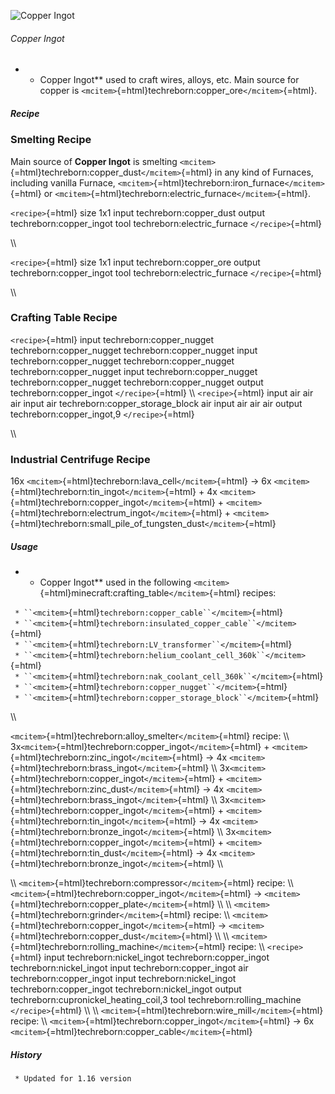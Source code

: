 ![Copper Ingot](/mods/techreborn/copper_ingot.png)

###### Copper Ingot

-   -   Copper Ingot** used to craft wires, alloys, etc. Main source
        for copper is
        `<mcitem>`{=html}techreborn:copper_ore`</mcitem>`{=html}.

##### Recipe

### Smelting Recipe

Main source of **Copper Ingot** is smelting
`<mcitem>`{=html}techreborn:copper_dust`</mcitem>`{=html} in any kind of
Furnaces, including vanilla Furnace,
`<mcitem>`{=html}techreborn:iron_furnace`</mcitem>`{=html} or
`<mcitem>`{=html}techreborn:electric_furnace`</mcitem>`{=html}.

`<recipe>`{=html} size 1x1 input techreborn:copper_dust output
techreborn:copper_ingot tool techreborn:electric_furnace
`</recipe>`{=html}

\\\\

`<recipe>`{=html} size 1x1 input techreborn:copper_ore output
techreborn:copper_ingot tool techreborn:electric_furnace
`</recipe>`{=html}

\\\\

### Crafting Table Recipe

`<recipe>`{=html} input techreborn:copper_nugget
techreborn:copper_nugget techreborn:copper_nugget input
techreborn:copper_nugget techreborn:copper_nugget
techreborn:copper_nugget input techreborn:copper_nugget
techreborn:copper_nugget techreborn:copper_nugget output
techreborn:copper_ingot `</recipe>`{=html} \\\\ `<recipe>`{=html} input
air air air input air techreborn:copper_storage_block air input air air
air output techreborn:copper_ingot,9 `</recipe>`{=html}

\\\\

### Industrial Centrifuge Recipe

16x `<mcitem>`{=html}techreborn:lava_cell`</mcitem>`{=html} -\> 6x
`<mcitem>`{=html}techreborn:tin_ingot`</mcitem>`{=html} + 4x
`<mcitem>`{=html}techreborn:copper_ingot`</mcitem>`{=html} +
`<mcitem>`{=html}techreborn:electrum_ingot`</mcitem>`{=html} +
`<mcitem>`{=html}techreborn:small_pile_of_tungsten_dust`</mcitem>`{=html}

##### Usage

-   -   Copper Ingot** used in the following
        `<mcitem>`{=html}minecraft:crafting_table`</mcitem>`{=html}
        recipes:

` * ``<mcitem>`{=html}`techreborn:copper_cable``</mcitem>`{=html}\
` * ``<mcitem>`{=html}`techreborn:insulated_copper_cable``</mcitem>`{=html}\
` * ``<mcitem>`{=html}`techreborn:LV_transformer``</mcitem>`{=html}\
` * ``<mcitem>`{=html}`techreborn:helium_coolant_cell_360k``</mcitem>`{=html}\
` * ``<mcitem>`{=html}`techreborn:nak_coolant_cell_360k``</mcitem>`{=html}\
` * ``<mcitem>`{=html}`techreborn:copper_nugget``</mcitem>`{=html}\
` * ``<mcitem>`{=html}`techreborn:copper_storage_block``</mcitem>`{=html}

\\\\

`<mcitem>`{=html}techreborn:alloy_smelter`</mcitem>`{=html} recipe: \\\\
3x`<mcitem>`{=html}techreborn:copper_ingot`</mcitem>`{=html} +
`<mcitem>`{=html}techreborn:zinc_ingot`</mcitem>`{=html} -\> 4x
`<mcitem>`{=html}techreborn:brass_ingot`</mcitem>`{=html} \\\\
3x`<mcitem>`{=html}techreborn:copper_ingot`</mcitem>`{=html} +
`<mcitem>`{=html}techreborn:zinc_dust`</mcitem>`{=html} -\> 4x
`<mcitem>`{=html}techreborn:brass_ingot`</mcitem>`{=html} \\\\
3x`<mcitem>`{=html}techreborn:copper_ingot`</mcitem>`{=html} +
`<mcitem>`{=html}techreborn:tin_ingot`</mcitem>`{=html} -\> 4x
`<mcitem>`{=html}techreborn:bronze_ingot`</mcitem>`{=html} \\\\
3x`<mcitem>`{=html}techreborn:copper_ingot`</mcitem>`{=html} +
`<mcitem>`{=html}techreborn:tin_dust`</mcitem>`{=html} -\> 4x
`<mcitem>`{=html}techreborn:bronze_ingot`</mcitem>`{=html} \\\\

\\\\ `<mcitem>`{=html}techreborn:compressor`</mcitem>`{=html} recipe:
\\\\ `<mcitem>`{=html}techreborn:copper_ingot`</mcitem>`{=html} -\>
`<mcitem>`{=html}techreborn:copper_plate`</mcitem>`{=html} \\\\ \\\\
`<mcitem>`{=html}techreborn:grinder`</mcitem>`{=html} recipe: \\\\
`<mcitem>`{=html}techreborn:copper_ingot`</mcitem>`{=html} -\>
`<mcitem>`{=html}techreborn:copper_dust`</mcitem>`{=html} \\\\ \\\\
`<mcitem>`{=html}techreborn:rolling_machine`</mcitem>`{=html} recipe:
\\\\ `<recipe>`{=html} input techreborn:nickel_ingot
techreborn:copper_ingot techreborn:nickel_ingot input
techreborn:copper_ingot air techreborn:copper_ingot input
techreborn:nickel_ingot techreborn:copper_ingot techreborn:nickel_ingot
output techreborn:cupronickel_heating_coil,3 tool
techreborn:rolling_machine `</recipe>`{=html} \\\\ \\\\
`<mcitem>`{=html}techreborn:wire_mill`</mcitem>`{=html} recipe: \\\\
`<mcitem>`{=html}techreborn:copper_ingot`</mcitem>`{=html} -\> 6x
`<mcitem>`{=html}techreborn:copper_cable`</mcitem>`{=html}

##### History

` * Updated for 1.16 version`
